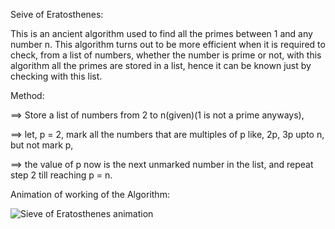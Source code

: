 Seive of Eratosthenes:

  This is an ancient algorithm used to find all the primes between 1 and any number n. This algorithm 
  turns out to be more efficient when it is required to check, from a list of numbers, whether the number
  is prime or not, with this algorithm all the primes are stored in a list, hence it can be known just by
  checking with this list.
  
Method:

  ==> Store a list of numbers from 2 to n(given)(1 is not a prime anyways),
  
  ==> let, p = 2, mark all the numbers that are multiples of p like, 2p, 3p
      upto n, but not mark p,
      
  ==> the value of p now is the next unmarked number in the list, and repeat
      step 2 till reaching p = n.
      
      
      
Animation of working of the Algorithm:




  ![Sieve of Eratosthenes animation](https://upload.wikimedia.org/wikipedia/commons/b/b9/Sieve_of_Eratosthenes_animation.gif)
  
  
